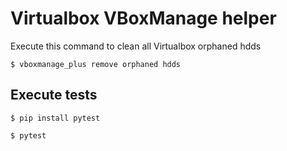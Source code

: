 # Virtualbox VBoxManage helper

Execute this command to clean all Virtualbox orphaned hdds

```
$ vboxmanage_plus remove orphaned hdds
```

## Execute tests

```
$ pip install pytest
```

```
$ pytest
```
